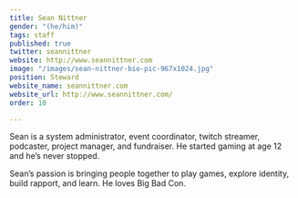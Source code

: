 ```yaml
---
title: Sean Nittner
gender: "(he/him)"
tags: staff
published: true
twitter: seannittner
website: http://www.seannittner.com
image: "/images/sean-nittner-bio-pic-967x1024.jpg"
position: Steward
website_name: seannittner.com
website_url: http://www.seannittner.com/
order: 10

---
```

Sean is a system administrator, event coordinator, twitch streamer, podcaster, project manager, and fundraiser. He started gaming at age 12 and he’s never stopped.

Sean’s passion is bringing people together to play games, explore identity, build rapport, and learn. He loves Big Bad Con.